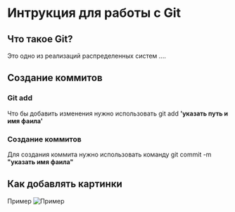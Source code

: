 # Интрукция для работы с Git
 
## Что такое Git?
Это одно из реализаций распределенных систем ....

## Создание коммитов

### Git add
Что бы добавить изменения нужно использовать git add __'указать путь и имя фаила'__ 

### Создание коммитов
Для создания коммита нужно использовать команду  git commit -m **"указать имя фаила"**

## Как добавлять картинки
Пример
![Пример](N!.png)